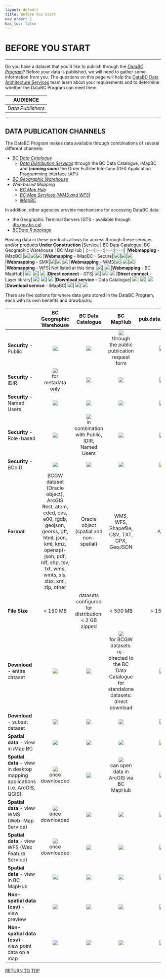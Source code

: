 ```yaml
---
layout: default
title: Before You Start
nav_order: 2
has_toc: false
---
```


# BEFORE YOU START 

--------------

Do you have a dataset that you'd like to publish through the [_DataBC Program_](https://data.gov.bc.ca/)? Before your data is published, we will need to gather some information from you. The questions on this page will help the [DataBC Data Architecture Services](faq.md#data-architecture-services) team learn about your requirements and to determine whether the DataBC Program can meet them.

|**AUDIENCE**|
|:---:|
| *Data Publishers* | 

-----------------------

## DATA PUBLICATION CHANNELS

The DataBC Program makes data available through combinations of several different channels:

+ [_BC Data Catalogue_](https://catalogue.data.gov.bc.ca)
    + [_Data Distribution Services_](https://www2.gov.bc.ca/gov/content?id=B19E16070B824DB481F49CEE3B9AF1F8) through the BC Data Catalogue, iMapBC and (___coming soon___) the Order Fulfiller Interface (OFI) Application Programming Interface (API)
+ [_BC Geographic Warehouse_](https://www2.gov.bc.ca/gov/content?id=18B291A12B4F42EA98169892F4B46D61)
+ _Web based Mapping_
    + [_BC Map Hub_](https://www2.gov.bc.ca/gov/content?id=DE0602BB42664AA28C9F059D45CC1CC2)
    + [_BC Map Services (WMS and WFS)_](https://www2.gov.bc.ca/gov/content?id=95D78D544B244F34B89223EF069DF74E)
    + [_iMapBC_](https://www2.gov.bc.ca/gov/content?id=C52F8C3BFE8C4110A63171337F363F43)

In addition, other agencies provide mechanisms for accessing DataBC data:

+ the Geographic Terminal Servers (GTS - available through [dts.gov.bc.ca](https://dts.gov.bc.ca))
+ [_BCData R package_](https://github.com/bcgov/bcdata)



Hosting data in these products allows for access through these services and/or products
**Under Construction**
|Service | BC Data Catalogue| BC Geographic Warehouse | BC MapHub | 
|:---|:---:|:---:|:---:|
|**Webmapping** - iMapBC||![](/images/grey_dash.png)|![](/images/green_check.png)|![](/images/grey_dash.png)
|**Webmapping** - iMapBC - Secure||![](/images/grey_dash.png)|![](/images/green_check.png)|![](/images/grey_dash.png)
|**Webmapping** - SMK|![](/images/grey_dash.png)|![](/images/green_check.png)|![](/images/grey_dash.png)
|**Webmapping** - WMS|![](/images/green_check.png)| ![](/images/green_check.png)|![](/images/green_check.png)|
|**Webmapping** - WFS| Not listed at this time |![](/images/green_check.png)| ![](/images/green_check.png)
|**Webmapping** - BC MapHub| ![](/images/green_check.png)| ![](/images/green_check.png)| ![](/images/green_check.png)
|**Direct connect** - GTS| ![](/images/green_check.png)| ![](/images/green_check.png)| ![](/images/green_check.png)
|**Direct connect** - Layer library| ![](/images/grey_dash.png)| ![](/images/green_check.png)| ![](/images/grey_dash.png)
|**Download service** - Data Catalogue| ![](/images/green_check.png)| ![](/images/green_check.png)| ![](/images/green_check.png)
|**Download service** - iMapBC| ![](/images/green_check.png)| ![](/images/green_check.png)| ![](/images/grey_dash.png)

There are five options for where data gets stored in the DataBC Program, each with its own benefits and drawbacks:

| | BC Geographic Warehouse | BC Data Catalogue | BC MapHub | pub.data.gov.bc.ca | External site |
|:---|:---:|:---:|:---:|:---:|:---:|
**Security** - Public | ![](/images/green_check.png) | ![](/images/green_check.png)  | ![](/images/green_check.png) <br /> through the public publication request form | ![](/images/green_check.png)  | ![](/images/green_check.png) |
**Security** - IDIR	| ![](/images/green_check.png) <br /> for metadata only | ![](/images/green_check.png) | ![](/images/grey_dash.png) | ![](/images/grey_dash.png) | ![](/images/grey_dash.png)
**Security** - Named Users | ![](/images/green_check.png) | ![](/images/green_check.png) | ![](/images/grey_dash.png) | ![](/images/grey_dash.png) | ![](/images/grey_dash.png)
**Security** - Role-based | ![](/images/green_check.png) | ![](/images/green_check.png) <br /> in combination with Public, IDIR, Named Users | ![](/images/green_check.png) | ![](/images/grey_dash.png) | ![](/images/grey_dash.png)
**Security** - BCeID | ![](/images/grey_dash.png) | ![](/images/green_check.png) | ![](/images/grey_dash.png) | ![](/images/grey_dash.png) | ![](/images/grey_dash.png)
**Format** | BCGW dataset (Oracle object), ArcGIS Rest, atom, cded, cvs, e00, fgdb, geojson, georss, gft, html, json, kml, kmz, openapi-json, pdf, rdf, shp, tsv, txt, wms, wmts, xls, xlsx, xml, zip, other | Oracle object (spatial and non-spatial) | WMS, WFS, Shapefile, CSV, TXT, GPX, GeoJSON | Any | Any
**File Size** | < 150 MB | datasets configured for distribution: < 2 GB zipped | < 500 MB | > 150 MB | Any
**Download** - entire dataset | ![](/images/green_check.png) | ![](/images/green_check.png) | ![](/images/green_check.png) <br /> for BCGW datasets: re-directed to the BC Data Catalogue <br /> for standalone datasets: direct download | ![](/images/green_check.png) | ![](/images/green_check.png)
**Download** - subset dataset | ![](/images/grey_dash.png) | ![](/images/green_check.png) | ![](/images/grey_dash.png) | ![](/images/grey_dash.png) | ![](/images/grey_dash.png)
**Spatial data** - view in iMap BC | ![](/images/grey_dash.png) | ![](/images/green_check.png) | ![](/images/grey_na.png) | ![](/images/grey_na.png) | ![](/images/grey_na.png)	
**Spatial data** - view in desktop mapping applications (i.e. ArcGIS, QGIS) | ![](/images/green_check.png) <br /> once downloaded | ![](/images/green_check.png) | ![](/images/green_check.png) <br/> can open data in ArcGIS via BC MapHub | ![](/images/grey_dash.png) | ![](/images/grey_dash.png)
**Spatial data** - view WMS (Web-Map Service) | ![](/images/green_check.png) <br /> once downloaded | ![](/images/green_check.png) | ![](/images/green_check.png) | ![](/images/grey_dash.png) | ![](/images/grey_dash.png)
**Spatial data** - view WFS (Web Feature Service) | ![](/images/green_check.png) <br /> once downloaded | ![](/images/green_check.png) | ![](/images/green_check.png) | ![](/images/grey_dash.png) | ![](/images/grey_dash.png)
**Spatial data** - view in BC MapHub | ![](/images/grey_dash.png) | ![](/images/green_check.png) | ![](/images/green_check.png) | ![](/images/grey_dash.png) | ![](/images/grey_dash.png)
**Non-spatial data (csv)** - view preview | ![](/images/green_check.png) | ![](/images/grey_na.png) | ![](/images/grey_na.png) | ![](/images/grey_na.png) | ![](/images/grey_na.png)
**Non-spatial data (csv)** - view point data on a map | ![](/images/green_check.png) | ![](/images/grey_na.png) | ![](/images/green_check.png) | ![](/images/grey_na.png) | ![](/images/grey_na.png)

[RETURN TO TOP][1]

[1]: #before-you-start
